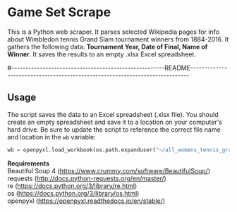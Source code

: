 # Game Set Scrape


This is a Python web scraper. It parses selected Wikipedia pages for info about Wimbledon tennis Grand Slam tournament winners from 1884-2016. It gathers the following data: **Tournament Year, Date of Final, Name of Winner**. It saves the results to an empty .xlsx Excel spreadsheet.

#------------------------------------------------------README-----------------------------------------------------------------------------

## Usage

The script saves the data to an Excel spreadsheet (.xlsx file). You should create an empty spreadsheet and save it to a location on your computer's hard drive. Be sure to update the script to reference the correct file name and location in the `wb` variable:

```python
wb = openpyxl.load_workbook(os.path.expanduser("~/all_womens_tennis_grand_slam_winners.xlsx"))
```

**Requirements**  
Beautiful Soup 4 (https://www.crummy.com/software/BeautifulSoup/)  
requests (http://docs.python-requests.org/en/master/)  
re (https://docs.python.org/3/library/re.html)  
os (https://docs.python.org/3/library/os.html)  
openpyxl (https://openpyxl.readthedocs.io/en/stable/)  

